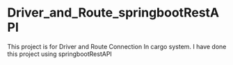 # Driver_and_Route_springbootRestAPI
This project is for Driver and Route Connection In cargo system. I have done this project using springbootRestAPI
